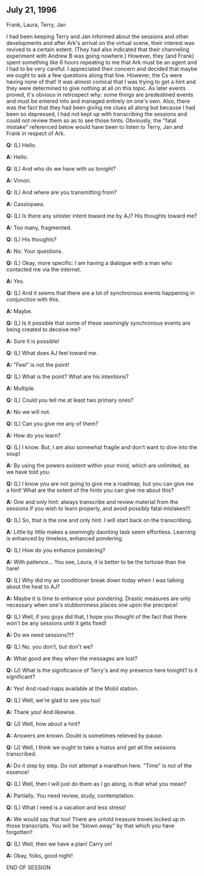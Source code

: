 ## July 21, 1996
Frank, Laura, Terry, Jan

I had been keeping Terry and Jan informed about the sessions and other developments and after Ark's arrival on the virtual scene, their interest was revived to a certain extent. (They had also indicated that their channeling experiment with Andrew B was going nowhere.) However, they (and Frank) spent something like 6 hours repeating to me that Ark must be an agent and I had to be very careful. I appreciated their concern and decided that maybe we ought to ask a few questions along that line. However, the Cs were having none of that! It was almost comical that I was trying to get a hint and they were determined to give nothing at all on this topic. As later events proved, it's obvious in retrospect why: some things are predestined events and must be entered into and managed entirely on one's own. Also, there was the fact that they had been giving me clues all along but because I had been so depressed, I had not kept up with transcribing the sessions and could not review them so as to see those hints. Obviously, the "fatal mistake" referenced below would have been to listen to Terry, Jan and Frank in respect of Ark.

**Q:** (L) Hello.

**A:** Hello.

**Q:** (L) And who do we have with us tonight?

**A:** Vimon.

**Q:** (L) And where are you transmitting from?

**A:** Cassiopaea.

**Q:** (L) Is there any sinister intent toward me by AJ? His thoughts toward me?

**A:** Too many, fragmented.

**Q:** (L) His thoughts?

**A:** No. Your questions.

**Q:** (L) Okay, more specific: I am having a dialogue with a man who contacted me via the internet.

**A:** Yes.

**Q:** (L) And it seems that there are a lot of synchronous events happening in conjunction with this.

**A:** Maybe.

**Q:** (L) Is it possible that some of these seemingly synchronous events are being created to deceive me?

**A:** Sure it is possible!

**Q:** (L) What does AJ feel toward me.

**A:** "Feel" is not the point!

**Q:** (L) What is the point? What are his intentions?

**A:** Multiple.

**Q:** (L) Could you tell me at least two primary ones?

**A:** No we will not.

**Q:** (L) Can you give me any of them?

**A:** How do you learn?

**Q:** (L) I know. But, I am also somewhat fragile and don't want to dive into the soup!

**A:** By using the powers existent within your mind, which are unlimited, as we have told you.

**Q:** (L) I know you are not going to give me a roadmap, but you can give me a hint! What are the extent of the hints you can give me about this?

**A:** One and only hint: always transcribe and review material from the sessions if you wish to learn properly, and avoid possibly fatal mistakes!!!

**Q:** (L) So, that is the one and only hint. I will start back on the transcribing.

**A:** Little by little makes a seemingly daunting task seem effortless. Learning is enhanced by timeless, enhanced pondering.

**Q:** (L) How do you enhance pondering?

**A:** With patience... You see, Laura, it is better to be the tortoise than the hare!

**Q:** (L) Why did my air conditioner break down today when I was talking about the heat to AJ?

**A:** Maybe it is time to enhance your pondering. Drastic measures are only necessary when one's stubbornness places one upon the precipice!

**Q:** (L) Well, if you guys did that, I hope you thought of the fact that there won't be any sessions until it gets fixed!

**A:** Do we need sessions?!?

**Q:** (L) No, you don't, but don't we?

**A:** What good are they when the messages are lost?

**Q:** (J) What is the significance of Terry's and my presence here tonight? Is it significant?

**A:** Yes! And road maps available at the Mobil station.

**Q:** (L) Well, we're glad to see you too!

**A:** Thank you! And likewise.

**Q:** (J) Well, how about a hint?

**A:** Answers are known. Doubt is sometimes relieved by pause.

**Q:** (J) Well, I think we ought to take a hiatus and get all the sessions transcribed.

**A:** Do it step by step. Do not attempt a marathon here. "Time" is not of the essence!

**Q:** (L) Well, then I will just do them as I go along, is that what you mean?

**A:** Partially. You need review, study, contemplation.

**Q:** (L) What I need is a vacation and less stress!

**A:** We would say that too! There are untold treasure troves locked up in those transcripts. You will be "blown away" by that which you have forgotten!!

**Q:** (L) Well, then we have a plan! Carry on!

**A:** Okay, folks, good night!

END OF SESSION

